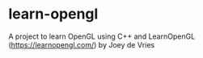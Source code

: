 # learn-opengl
A project to learn OpenGL using C++ and LearnOpenGL (https://learnopengl.com/)  by Joey de Vries

